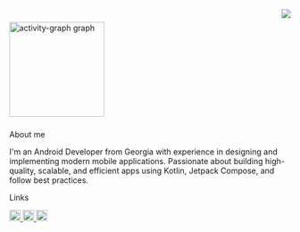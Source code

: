 <img align="right" height="" src="https://media1.tenor.com/m/mfH2YPHAO7gAAAAd/luffy-crying-in-the-rain.gif"  />

###

<div align="left">
  <img src="https://github-readme-activity-graph.vercel.app/graph?username=etozheluka&radius=16&theme=react&area=true&order=5" height="170" alt="activity-graph graph"  />
</div>

###
<p align="left">About me<p>
I'm an Android Developer from Georgia with experience in designing and implementing modern mobile applications. Passionate about building high-quality, scalable, and efficient apps using Kotlin, Jetpack Compose, and follow best practices.

<p align="left">Links<p>
<div align="left">
  <a href="https://www.linkedin.com/in/etozheluka/" target="_blank">
    <img src="https://img.shields.io/static/v1?message=LinkedIn&logo=linkedin&label=&color=0077B5&logoColor=white&labelColor=&style=for-the-badge" height="20" alt="linkedin logo"  />
  </a>
  <a href="https://t.me/etozheluka" target="_blank">
    <img src="https://img.shields.io/static/v1?message=Telegram&logo=telegram&label=&color=2CA5E0&logoColor=white&labelColor=&style=for-the-badge" height="20" alt="telegram logo"  />
  </a>
  <a href="https://discord.com/users/Momonga#9220" target="_blank">
    <img src="https://img.shields.io/static/v1?message=Discord&logo=discord&label=&color=7289DA&logoColor=white&labelColor=&style=for-the-badge" height="20" alt="discord logo"  />
  </a>
</div>

###
